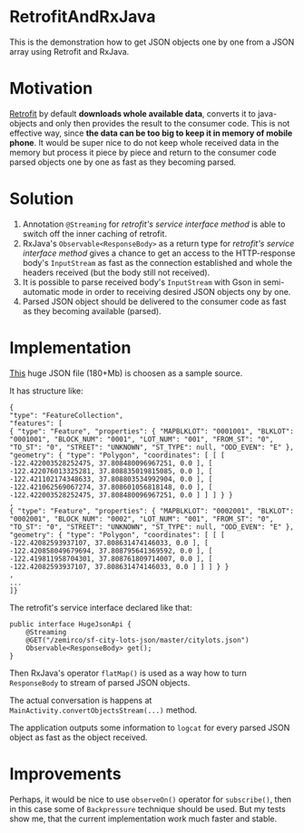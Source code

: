 # RetrofitAndRxJava

This is the demonstration how to get JSON objects one by one from a JSON array using Retrofit and RxJava.

# Motivation

[Retrofit](https://github.com/square/retrofit) by default **downloads whole available data**,
converts it to java-objects and only then provides the result to the consumer code.
This is not effective way, since **the data can be too big to keep it in memory of mobile phone**. 
It would be super nice to do not keep whole received data in the memory but process it piece by piece 
and return to the consumer code parsed objects one by one as fast as they becoming parsed.

# Solution

1. Annotation `@Streaming` for *retrofit's service interface method* is able to switch off the inner caching of retrofit.
2. RxJava's `Observable<ResponseBody>` as a return type for *retrofit's service interface method* gives a chance 
to get an access to the HTTP-response body's `InputStream` as fast as the connection established 
and whole the headers received (but the body still not received).
3. It is possible to parse received body's `InputStream` with Gson in semi-automatic mode in order to receiving desired JSON objects ony by one.
4. Parsed JSON object should be delivered to the consumer code as fast as they becoming available (parsed). 

# Implementation

[This](https://github.com/zemirco/sf-city-lots-json/blob/master/citylots.json) huge JSON file (180+Mb) is choosen as a sample source. 

It has structure like:
```
{
"type": "FeatureCollection",
"features": [
{ "type": "Feature", "properties": { "MAPBLKLOT": "0001001", "BLKLOT": "0001001", "BLOCK_NUM": "0001", "LOT_NUM": "001", "FROM_ST": "0", "TO_ST": "0", "STREET": "UNKNOWN", "ST_TYPE": null, "ODD_EVEN": "E" }, "geometry": { "type": "Polygon", "coordinates": [ [ [ -122.422003528252475, 37.808480096967251, 0.0 ], [ -122.422076013325281, 37.808835019815085, 0.0 ], [ -122.421102174348633, 37.808803534992904, 0.0 ], [ -122.421062569067274, 37.808601056818148, 0.0 ], [ -122.422003528252475, 37.808480096967251, 0.0 ] ] ] } }
,
{ "type": "Feature", "properties": { "MAPBLKLOT": "0002001", "BLKLOT": "0002001", "BLOCK_NUM": "0002", "LOT_NUM": "001", "FROM_ST": "0", "TO_ST": "0", "STREET": "UNKNOWN", "ST_TYPE": null, "ODD_EVEN": "E" }, "geometry": { "type": "Polygon", "coordinates": [ [ [ -122.42082593937107, 37.808631474146033, 0.0 ], [ -122.420858049679694, 37.808795641369592, 0.0 ], [ -122.419811958704301, 37.808761809714007, 0.0 ], [ -122.42082593937107, 37.808631474146033, 0.0 ] ] ] } }
,
...
]}
```

The retrofit's service interface declared like that:
```
public interface HugeJsonApi {
    @Streaming
    @GET("/zemirco/sf-city-lots-json/master/citylots.json")
    Observable<ResponseBody> get();
}
```

Then RxJava's operator `flatMap()` is used as a way how to turn `ResponseBody` to stream of parsed JSON objects.

The actual conversation is happens at `MainActivity.convertObjectsStream(...)` method.

The application outputs some information to `logcat` for every parsed JSON object as fast as the object received.

# Improvements

Perhaps, it would be nice to use `observeOn()` operator for `subscribe()`, then in this case some of `Backpressure` technique should be used. But my tests show me, that the current implementation work much faster and stable. 
